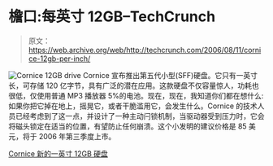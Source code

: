 # 檐口:每英寸 12GB–TechCrunch

> 原文：<https://web.archive.org/web/http://techcrunch.com/2006/08/11/cornice-12gb-per-inch/>

![Cornice 12GB drive](img/cc6c301ae4ceb3a46b6635539b48921d.png) Cornice 宣布推出第五代小型(SFF)硬盘。它只有一英寸长，可存储 120 亿字节，具有广泛的潜在应用。这款硬盘不仅容量惊人，功耗也很低，仅使用普通 MP3 播放器 5%的电池。现在，现在，我知道你们都在想什么:如果你把它掉在地上，摇晃它，或者干脆滥用它，会发生什么。Cornice 的技术人员已经考虑到了这一点，并设计了一种主动闩锁机制，当驱动器受到压力时，它会将磁头锁定在适当的位置，有望防止任何崩溃。这个小发明的建议价格是 85 美元，将于 2006 年第三季度上市。

[Cornice 新的一英寸 12GB 硬盘](https://web.archive.org/web/20210306121758/http://www.dailytech.com/article.aspx?newsid=3714)